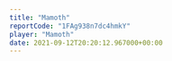 ```yaml
---
title: "Mamoth"
reportCode: "1FAg938n7dc4hmkY"
player: "Mamoth"
date: 2021-09-12T20:20:12.967000+00:00
---
```

